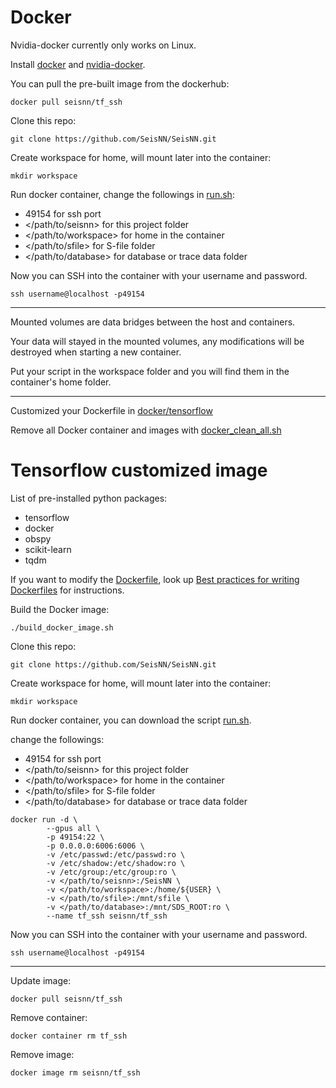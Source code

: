 # Docker 
Nvidia-docker currently only works on Linux.

Install [docker](https://docs.docker.com/install/linux/docker-ce/ubuntu/) and [nvidia-docker](https://github.com/NVIDIA/nvidia-docker).

You can pull the pre-built image from the dockerhub:

`docker pull seisnn/tf_ssh`

Clone this repo:

`git clone https://github.com/SeisNN/SeisNN.git`

Create workspace for home, will mount later into the container:

`mkdir workspace`

Run docker container, change the followings in [run.sh](tensorflow/run.sh): 
- 49154 for ssh port
- </path/to/seisnn> for this project folder
- </path/to/workspace> for home in the container
- </path/to/sfile> for S-file folder
- </path/to/database> for database or trace data folder

Now you can SSH into the container with your username and password.  

`ssh username@localhost -p49154`

---

Mounted volumes are data bridges between the host and containers.

Your data will stayed in the mounted volumes, any modifications will be destroyed when starting a new container.

Put your script in the workspace folder and you will find them in the container's home folder. 

---

Customized your Dockerfile in [docker/tensorflow](tensorflow)

Remove all Docker container and images with [docker_clean_all.sh](docker_clean_all)

# Tensorflow customized image

List of pre-installed python packages:
- tensorflow
- docker
- obspy 
- scikit-learn 
- tqdm 

If you want to modify the [Dockerfile](Dockerfile), look up [Best practices for writing Dockerfiles](https://docs.docker.com/develop/develop-images/dockerfile_best-practices/) for instructions.

Build the Docker image:

`./build_docker_image.sh`

Clone this repo:

`git clone https://github.com/SeisNN/SeisNN.git`

Create workspace for home, will mount later into the container:

`mkdir workspace`

Run docker container, you can download the script [run.sh](run.sh).

change the followings: 
- 49154 for ssh port
- </path/to/seisnn> for this project folder
- </path/to/workspace> for home in the container
- </path/to/sfile> for S-file folder
- </path/to/database> for database or trace data folder

```
docker run -d \
        --gpus all \
        -p 49154:22 \
        -p 0.0.0.0:6006:6006 \
        -v /etc/passwd:/etc/passwd:ro \
        -v /etc/shadow:/etc/shadow:ro \
        -v /etc/group:/etc/group:ro \
        -v </path/to/seisnn>:/SeisNN \
        -v </path/to/workspace>:/home/${USER} \
        -v </path/to/sfile>:/mnt/sfile \
        -v </path/to/database>:/mnt/SDS_ROOT:ro \
        --name tf_ssh seisnn/tf_ssh
```

Now you can SSH into the container with your username and password.

`ssh username@localhost -p49154`  

---

Update image:

`docker pull seisnn/tf_ssh`

Remove container:

`docker container rm tf_ssh`

Remove image:

`docker image rm seisnn/tf_ssh`

